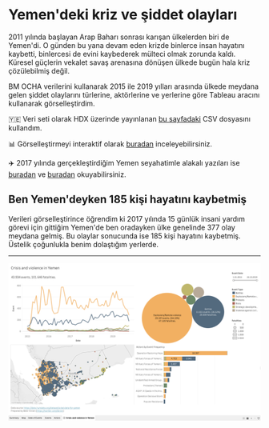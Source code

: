 # Yemen'deki kriz ve şiddet olayları
2011 yılında başlayan Arap Baharı sonrası karışan ülkelerden biri de Yemen'di. O günden bu yana devam eden krizde binlerce insan hayatını kaybetti, binlercesi de evini kaybederek mülteci olmak zorunda kaldı. Küresel güçlerin vekalet savaş arenasına dönüşen ülkede bugün hala kriz çözülebilmiş değil.

BM OCHA verilerini kullanarak 2015 ile 2019 yılları arasında ülkede meydana gelen şiddet olaylarını türlerine, aktörlerine ve yerlerine göre Tableau aracını kullanarak görselleştirdim.

:yemen: Veri seti olarak HDX üzerinde yayınlanan [bu sayfadaki](https://data.humdata.org/dataset/acled-data-for-yemen) CSV dosyasını kullandım.

:bar_chart: Görselleştirmeyi interaktif olarak [buradan](https://public.tableau.com/views/CrisisandviolenceinYemen/Dashboard) inceleyebilirsiniz.

:airplane: 2017 yılında gerçekleştirdiğim Yemen seyahatimle alakalı yazıları ise [buradan](https://medium.com/yolyemekssk/kavganin-ortasinda-kalan-yemene-yolculuk-66bbc3b250d6) ve [buradan](https://medium.com/yolyemekssk/hucrede-tutulan-iki-yardim-gorevlisinin-yemen-yolculugu-903335444709) okuyabilirsiniz.

## Ben Yemen'deyken 185 kişi hayatını kaybetmiş

Verileri görselleştirince öğrendim ki 2017 yılında 15 günlük insani yardım görevi için gittiğim Yemen'de ben oradayken ülke genelinde 377 olay meydana gelmiş. Bu olaylar sonucunda ise 185 kişi hayatını kaybetmiş. Üstelik çoğunlukla benim dolaştığım yerlerde.

---

![Tableau image](tableau-dashboard.png)
